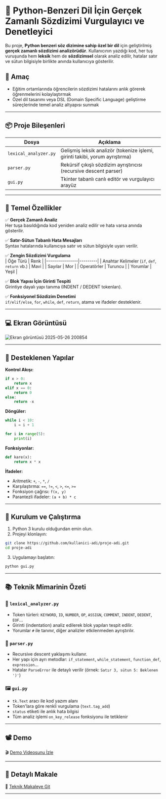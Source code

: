 # 🐍 Python-Benzeri Dil İçin Gerçek Zamanlı Sözdizimi Vurgulayıcı ve Denetleyici

Bu proje, **Python benzeri söz dizimine sahip özel bir dil** için geliştirilmiş **gerçek zamanlı sözdizimi analizörüdür**. Kullanıcının yazdığı kod, her tuş vuruşunda hem **leksik** hem de **sözdizimsel** olarak analiz edilir, hatalar satır ve sütun bilgisiyle birlikte anında kullanıcıya gösterilir.  

## 🎯 Amaç

- Eğitim ortamlarında öğrencilerin sözdizimi hatalarını anlık görerek öğrenmelerini kolaylaştırmak
- Özel dil tasarımı veya DSL (Domain Specific Language) geliştirme süreçlerinde temel analiz altyapısı sunmak

---

## 📦 Proje Bileşenleri

| Dosya                | Açıklama                                                                 |
|---------------------|--------------------------------------------------------------------------|
| `lexical_analyzer.py` | Gelişmiş leksik analizör (tokenize işlemi, girinti takibi, yorum ayrıştırma) |
| `parser.py`           | Rekürsif çıkışlı sözdizim ayrıştırıcısı (recursive descent parser)      |
| `gui.py`              | Tkinter tabanlı canlı editör ve vurgulayıcı arayüz                     |

---

## 🚀 Temel Özellikler

✅ **Gerçek Zamanlı Analiz**  
Her tuşa basıldığında kod yeniden analiz edilir ve hata varsa anında gösterilir.

✅ **Satır-Sütun Tabanlı Hata Mesajları**  
Syntax hatalarında kullanıcıya satır ve sütun bilgisiyle uyarı verilir.

✅ **Zengin Sözdizimi Vurgulama**  
| Öğe Türü       | Renk    |
|----------------|---------|
| Anahtar Kelimeler (`if`, `def`, `return` vb.) | Mavi |
| Sayılar         | Mor     |
| Operatörler     | Turuncu |
| Yorumlar        | Yeşil   |

✅ **Blok Yapısı İçin Girinti Tespiti**  
Girintiye dayalı yapı tanıma (INDENT / DEDENT tokenları).

✅ **Fonksiyonel Sözdizim Denetimi**  
`if/elif/else`, `for`, `while`, `def`, `return`, atama ve ifadeler desteklenir.

---

## 💻 Ekran Görüntüsü

![Ekran görüntüsü 2025-05-26 200854](https://github.com/user-attachments/assets/6acbca3f-8c10-45be-9244-381daaa5f2a4)


---

## 📄 Desteklenen Yapılar

**Kontrol Akışı:**
```python
if x > 0:
    return x
elif x == 0:
    return 0
else:
    return -x
```

**Döngüler:**
```python
while i < 10:
    i = i + 1

for i in range(5):
    print(i)
```

**Fonksiyonlar:**
```python
def kare(x):
    return x * x
```

**İfadeler:**
- Aritmetik: `+`, `-`, `*`, `/`
- Karşılaştırma: `==`, `!=`, `<`, `>`, `<=`, `>=`
- Fonksiyon çağrısı: `f(x, y)`
- Parantezli ifadeler: `(a + b) * c`

---

## 🔧 Kurulum ve Çalıştırma

1. Python 3 kurulu olduğundan emin olun.
2. Projeyi klonlayın:
```bash
git clone https://github.com/kullanici-adi/proje-adi.git
cd proje-adi
```
3. Uygulamayı başlatın:
```bash
python gui.py
```

---

## 📚 Teknik Mimarinin Özeti

### 🧠 `lexical_analyzer.py`

- Token türleri: `KEYWORD`, `ID`, `NUMBER`, `OP`, `ASSIGN`, `COMMENT`, `INDENT`, `DEDENT`, `EOF`...
- Girinti (indentation) analiz edilerek blok yapıları tespit edilir.
- Yorumlar `#` ile tanınır, diğer analizler etkilenmeden ayrıştırılır.

### 🧩 `parser.py`

- Recursive descent yaklaşımı kullanır.
- Her yapı için ayrı metodlar: `if_statement`, `while_statement`, `function_def`, `expression`...
- Hatalar `ParseError` ile detaylı verilir (örnek: `Satır 3, sütun 5: Beklenen ')'`)

### 🖼️ `gui.py`

- `tk.Text` aracı ile kod yazım alanı
- Token'lara göre renkli vurgulama (`text.tag_add`)
- `status` etiketi ile anlık hata bilgisi
- Tüm analiz işlemi `on_key_release` fonksiyonu ile tetiklenir

---

## 📽️ Demo

🎬 [Demo Videosunu İzle](https://www.youtube.com/watch?v=4dztHVLFQJ8)

---

## 📘 Detaylı Makale

📄 [Teknik Makaleye Git](https://example.com/makale)

---
